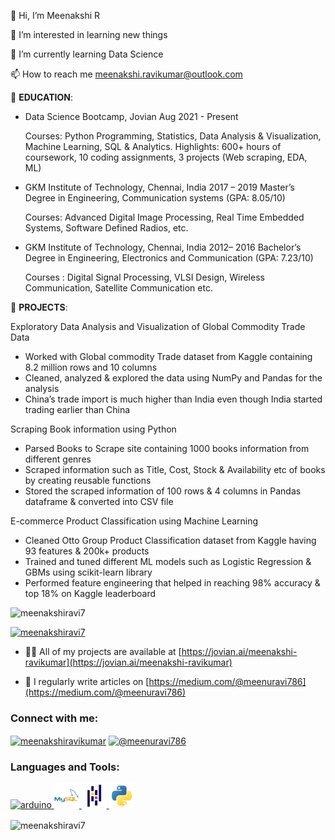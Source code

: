 👋 Hi, I’m Meenakshi R

👀 I’m interested in learning new things

🌱 I’m currently learning Data Science

📫 How to reach me meenakshi.ravikumar@outlook.com

🔗 **EDUCATION**:

- Data Science Bootcamp, Jovian
Aug 2021 - Present

  Courses: Python Programming, Statistics, Data Analysis & Visualization, Machine Learning, SQL & Analytics.
  Highlights: 600+ hours of coursework, 10 coding assignments, 3 projects (Web scraping, EDA, ML)

- GKM Institute of Technology, Chennai, India                                                                                                2017 – 2019
  Master’s Degree in Engineering, Communication systems (GPA: 8.05/10)

  Courses: Advanced Digital Image Processing, Real Time Embedded Systems, Software Defined Radios, etc.

- GKM Institute of Technology, Chennai, India                                                                                                2012– 2016 
  Bachelor’s Degree in Engineering, Electronics and Communication (GPA: 7.23/10)

  Courses : Digital Signal Processing, VLSI Design, Wireless Communication, Satellite Communication etc.

🔗 **PROJECTS**:

Exploratory Data Analysis and Visualization of Global Commodity Trade Data
 - Worked with Global commodity Trade dataset from Kaggle containing 8.2 million rows and 10 columns
 - Cleaned, analyzed & explored the data using NumPy and Pandas for the analysis
 - China’s trade import is much higher than India even though India started trading earlier than China


Scraping Book information using Python
 - Parsed Books to Scrape site containing 1000 books information from different genres 
 - Scraped information such as Title, Cost, Stock & Availability etc of books by creating reusable functions
 - Stored the scraped information of 100 rows & 4 columns in Pandas dataframe & converted into CSV file

E-commerce Product Classification using Machine Learning
 - Cleaned Otto Group Product Classification dataset from Kaggle having 93 features & 200k+ products
 - Trained and tuned different ML models such as Logistic Regression & GBMs using scikit-learn library
 - Performed feature engineering that helped in reaching 98% accuracy & top 18% on Kaggle leaderboard


<p align="left"> <img src="https://komarev.com/ghpvc/?username=meenakshiravi7&label=Profile%20views&color=0e75b6&style=flat" alt="meenakshiravi7" /> </p>

<p align="left"> <a href="https://github.com/ryo-ma/github-profile-trophy"><img src="https://github-profile-trophy.vercel.app/?username=meenakshiravi7" alt="meenakshiravi7" /></a> </p>

- 👨‍💻 All of my projects are available at [https://jovian.ai/meenakshi-ravikumar](https://jovian.ai/meenakshi-ravikumar)

- 📝 I regularly write articles on [https://medium.com/@meenuravi786](https://medium.com/@meenuravi786)

<h3 align="left">Connect with me:</h3>
<p align="left">
<a href="https://linkedin.com/in/meenakshiravikumar" target="blank"><img align="center" src="https://raw.githubusercontent.com/rahuldkjain/github-profile-readme-generator/master/src/images/icons/Social/linked-in-alt.svg" alt="meenakshiravikumar" height="30" width="40" /></a>
<a href="https://medium.com/@meenuravi786" target="blank"><img align="center" src="https://raw.githubusercontent.com/rahuldkjain/github-profile-readme-generator/master/src/images/icons/Social/medium.svg" alt="@meenuravi786" height="30" width="40" /></a>
</p>

<h3 align="left">Languages and Tools:</h3>
<p align="left"> <a href="https://www.arduino.cc/" target="_blank" rel="noreferrer"> <img src="https://cdn.worldvectorlogo.com/logos/arduino-1.svg" alt="arduino" width="40" height="40"/> </a> <a href="https://www.mysql.com/" target="_blank" rel="noreferrer"> <img src="https://raw.githubusercontent.com/devicons/devicon/master/icons/mysql/mysql-original-wordmark.svg" alt="mysql" width="40" height="40"/> </a> <a href="https://pandas.pydata.org/" target="_blank" rel="noreferrer"> <img src="https://raw.githubusercontent.com/devicons/devicon/2ae2a900d2f041da66e950e4d48052658d850630/icons/pandas/pandas-original.svg" alt="pandas" width="40" height="40"/> </a> <a href="https://www.python.org" target="_blank" rel="noreferrer"> <img src="https://raw.githubusercontent.com/devicons/devicon/master/icons/python/python-original.svg" alt="python" width="40" height="40"/> </a> </p>

<p><img align="center" src="https://github-readme-streak-stats.herokuapp.com/?user=meenakshiravi7&" alt="meenakshiravi7" /></p>



<!---
meenakshiravi7/meenakshiravi7 is a ✨ special ✨ repository because its `README.md` (this file) appears on your GitHub profile.
You can click the Preview link to take a look at your changes.
--->
